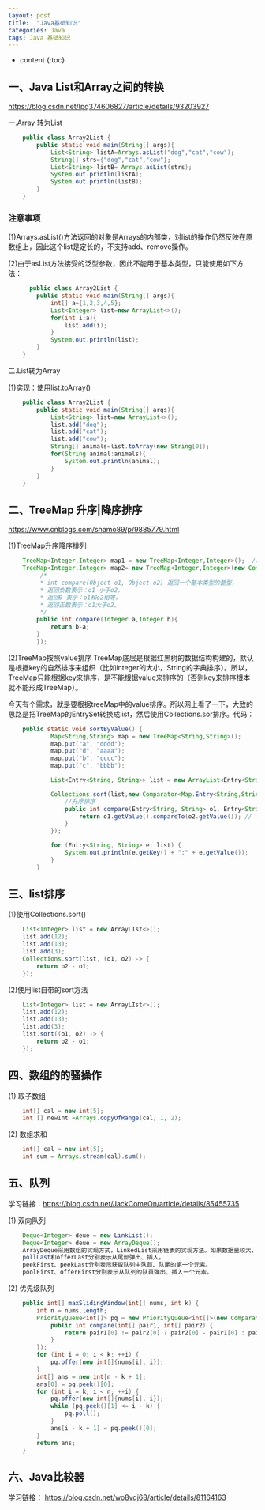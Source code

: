 ```yaml
---
layout: post
title:  "Java基础知识"
categories: Java
tags: Java 基础知识
---
```


* content
{:toc}
## 一、Java List和Array之间的转换
https://blog.csdn.net/lpq374606827/article/details/93203927





一.Array 转为List
```java
    public class Array2List {
        public static void main(String[] args){
            List<String> listA=Arrays.asList("dog","cat","cow");
            String[] strs={"dog","cat","cow"};
            List<String> listB= Arrays.asList(strs);
            System.out.println(listA);
            System.out.println(listB);
        }
    }
```
  
### 注意事项 ###
(1)Arrays.asList()方法返回的对象是Arrays的内部类，对list的操作仍然反映在原数组上，因此这个list是定长的，不支持add、remove操作。

(2)由于asList方法接受的泛型参数，因此不能用于基本类型，只能使用如下方法：  
```java
      public class Array2List {
        public static void main(String[] args){
            int[] a={1,2,3,4,5};
            List<Integer> list=new ArrayList<>();
            for(int i:a){
                list.add(i);
            }
            System.out.println(list);
        }
    }
```

二.List转为Array

(1)实现：使用list.toArray()
```java
    public class Array2List {
        public static void main(String[] args){
            List<String> list=new ArrayList<>();
            list.add("dog");
            list.add("cat");
            list.add("cow");
            String[] animals=list.toArray(new String[0]);
            for(String animal:animals){
                System.out.println(animal);
            }
        }
    }
```

## 二、TreeMap 升序|降序排序
https://www.cnblogs.com/shamo89/p/9885779.html

(1)TreeMap升序降序排列
```java
    TreeMap<Integer,Integer> map1 = new TreeMap<Integer,Integer>();  // 默认的TreeMap升序排列
    TreeMap<Integer,Integer> map2= new TreeMap<Integer,Integer>(new Comparator<Integer>(){ // 降序排列
         /* 
         * int compare(Object o1, Object o2) 返回一个基本类型的整型， 
         * 返回负数表示：o1 小于o2， 
         * 返回0 表示：o1和o2相等， 
         * 返回正数表示：o1大于o2。 
         */  
        public int compare(Integer a,Integer b){
            return b-a;            
        }
        });
```

(2)TreeMap按照value排序
    TreeMap底层是根据红黑树的数据结构构建的，默认是根据key的自然排序来组织（比如integer的大小，String的字典排序）。所以，TreeMap只能根据key来排序，是不能根据value来排序的（否则key来排序根本就不能形成TreeMap）。

今天有个需求，就是要根据treeMap中的value排序。所以网上看了一下，大致的思路是把TreeMap的EntrySet转换成list，然后使用Collections.sor排序。代码：
```java
    public static void sortByValue() {
            Map<String,String> map = new TreeMap<String,String>();
            map.put("a", "dddd");
            map.put("d", "aaaa");
            map.put("b", "cccc");
            map.put("c", "bbbb");

            List<Entry<String, String>> list = new ArrayList<Entry<String, String>>(map.entrySet());

            Collections.sort(list,new Comparator<Map.Entry<String,String>>() {
                //升序排序
                public int compare(Entry<String, String> o1, Entry<String, String> o2) {
                    return o1.getValue().compareTo(o2.getValue()); // 字符串比较使用a.compareTo(b)
                }
            });

            for (Entry<String, String> e: list) {
                System.out.println(e.getKey() + ":" + e.getValue());
            }
        }
 ```

## 三、list排序
(1)使用Collections.sort()
```java
    List<Integer> list = new ArrayLIst<>();
    list.add(12);
    list.add(13);
    list.add(3);
    Collections.sort(list, (o1, o2) -> {
        return o2 - o1;
    });
```

(2)使用list自带的sort方法
```java
    List<Integer> list = new ArrayLIst<>();
    list.add(12);
    list.add(13);
    list.add(3);
    list.sort((o1, o2) -> {
        return o2 - o1;
    });
```

## 四、数组的的骚操作
(1) 取子数组
```java
    int[] cal = new int[5];
    int [] newInt =Arrays.copyOfRange(cal, 1, 2);
```
(2) 数组求和
```java
    int[] cal = new int[5];
    int sum = Arrays.stream(cal).sum();
```

## 五、队列
学习链接：https://blog.csdn.net/JackComeOn/article/details/85455735

(1) 双向队列
```java
    Deque<Integer> deue = new LinkList();
    Deque<Integer> deue = new ArrayDeque();
    ArrayDeque采用数组的实现方式，LinkedList采用链表的实现方法。如果数据量较大，则使用LinkedList，否则优先使用ArrayDeque.
    pollLast和offerLast分别表示从尾部弹出、插入。
    peekFirst、peekLast分别表示获取队列中队首、队尾的第一个元素。
    poolFirst、offerFirst分别表示从队列的队首弹出、插入一个元素。
```


(2) 优先级队列
```java
    public int[] maxSlidingWindow(int[] nums, int k) {
        int n = nums.length;
        PriorityQueue<int[]> pq = new PriorityQueue<int[]>(new Comparator<int[]>() {
            public int compare(int[] pair1, int[] pair2) {
                return pair1[0] != pair2[0] ? pair2[0] - pair1[0] : pair2[1] - pair1[1];
            }
        });
        for (int i = 0; i < k; ++i) {
            pq.offer(new int[]{nums[i], i});
        }
        int[] ans = new int[n - k + 1];
        ans[0] = pq.peek()[0];
        for (int i = k; i < n; ++i) {
            pq.offer(new int[]{nums[i], i});
            while (pq.peek()[1] <= i - k) {
                pq.poll();
            }
            ans[i - k + 1] = pq.peek()[0];
        }
        return ans;
    }
```

## 六、Java比较器
学习链接：
https://blog.csdn.net/wo8vqj68/article/details/81164163
